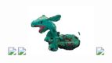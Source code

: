 <!--![Rotating Mesh](assets/gif_rayquaza.gif)-->
<img src="assets/gif_pikachu.gif" height="100">
<img src="assets/gif_totodile.gif" height="100">
<img src="assets/gif_rayquaza.gif" height="100">
<img src="assets/gif_camel.gif" height="100">
<!-- ![Rotating Mesh](assets/gif_pikachu.gif)
![Rotating Mesh](assets/gif_totodile.gif)
![Rotating Mesh](assets/gif_camel.gif) -->